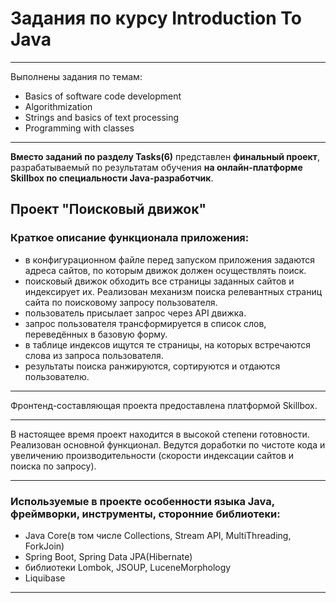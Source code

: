 # Задания по курсу Introduction To Java
______
Выполнены задания по темам:
+ Basics of software code development
+ Algorithmization
+ Strings and basics of text processing
+ Programming with classes
_______
**Вместо заданий по разделу Tasks(6)** представлен **финальный проект**, разрабатываемый по результатам обучения **на онлайн-платформе Skillbox по специальности Java-разработчик**.
## Проект "Поисковый движок"
### Краткое описание функционала приложения:
- в конфигурационном файле перед запуском приложения задаются адреса сайтов, по которым движок должен осуществлять поиск.
- поисковый движок обходить все страницы заданных сайтов и индексирует их. Pеализован механизм поиска релевантных страниц сайта по поисковому запросу пользователя.
- пользователь присылает запрос через API движка.
- запрос пользователя трансформируется в список слов, переведённых в базовую форму.
- в таблице индексов ищутся те страницы, на которых встречаются слова из запроса пользователя.
- результаты поиска ранжируются, сортируются и отдаются пользователю.
_____
Фронтенд-составляющая проекта предоставлена платформой Skillbox.
_____
В настоящее время проект находится в высокой степени готовности. Реализован основной функционал. Ведутся доработки по чистоте кода и увеличению производительности (скорости индексации сайтов и поиска по запросу).
_____
### Используемые в проекте особенности языка Java, фреймворки, инструменты, сторонние библиотеки:
- Java Core(в том числе Collections, Stream API, MultiThreading, ForkJoin)
- Spring Boot, Spring Data JPA(Hibernate)
- библиотеки Lombok, JSOUP, LuceneMorphology
- Liquibase
_____________



